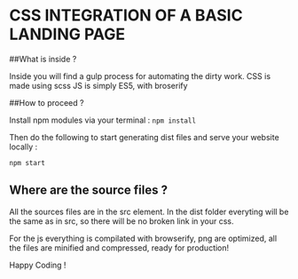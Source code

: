 # CSS INTEGRATION OF A BASIC LANDING PAGE

##What is inside ? 

Inside you will find a gulp process for automating the dirty work.
CSS is made using scss 
JS is simply ES5, with broserify  

##How to proceed ? 

Install npm modules via your terminal : 
    ``npm install``
    
Then do the following to start generating dist files and serve your website locally :

``npm start``

## Where are the source files ? 

All the sources files are in the src element.
In the dist folder everyting will be the same as in src, so there will be no broken link in your css.

For the js everything is compilated with browserify, png are optimized, all the files are minified and compressed, ready for production! 


Happy Coding !
    